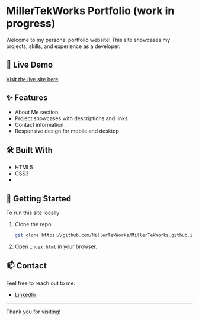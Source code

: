 # MillerTekWorks Portfolio (work in progress)

Welcome to my personal portfolio website! This site showcases my projects, skills, and experience as a developer.

## 🚀 Live Demo

[Visit the live site here](https://MillerTekWorks.github.io)

## ✨ Features

- About Me section
- Project showcases with descriptions and links
- Contact information
- Responsive design for mobile and desktop

## 🛠️ Built With

- HTML5
- CSS3
- 

## 📝 Getting Started

To run this site locally:

1. Clone the repo:
   ```bash
   git clone https://github.com/MillerTekWorks/MillerTekWorks.github.io.git
   ```
2. Open `index.html` in your browser.

## 📫 Contact

Feel free to reach out to me:

- [LinkedIn](https://www.linkedin.com/in/the-seanmiller)

---

Thank you for visiting!